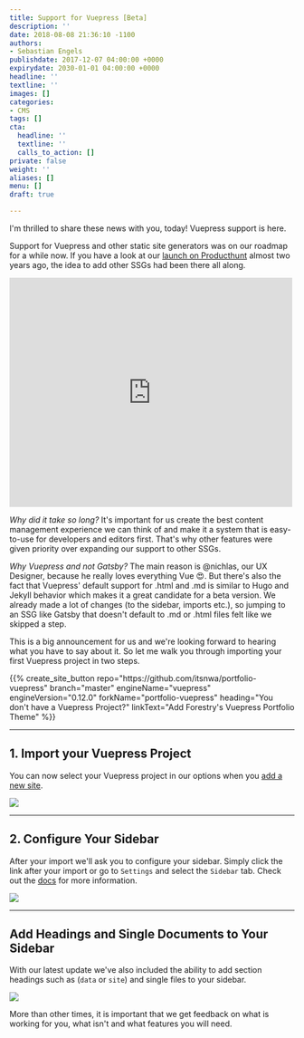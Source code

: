 ```yaml
---
title: Support for Vuepress [Beta]
description: ''
date: 2018-08-08 21:36:10 -1100
authors:
- Sebastian Engels
publishdate: 2017-12-07 04:00:00 +0000
expirydate: 2030-01-01 04:00:00 +0000
headline: ''
textline: ''
images: []
categories:
- CMS
tags: []
cta:
  headline: ''
  textline: ''
  calls_to_action: []
private: false
weight: ''
aliases: []
menu: []
draft: true

---
```

I'm thrilled to share these news with you, today! Vuepress support is here.  
  
Support for Vuepress and other static site generators was on our roadmap for a while now. If you have a look at our [launch on Producthunt](https://www.producthunt.com/posts/forestry) almost two years ago, the idea to add other SSGs had been there all along.

<iframe style="border: none;" src="https://cards.producthunt.com/cards/comments/320289?v=1" width="500" height="405" frameborder="0" scrolling="no" allowfullscreen></iframe>

_Why did it take so long?_ It's important for us create the best content management experience we can think of and make it a system that is easy-to-use for developers and editors first. That's why other features were given priority over expanding our support to other SSGs.

_Why Vuepress and not Gatsby?_ The main reason is @nichlas, our UX Designer, because he really loves everything Vue 😍. But there's also the fact that Vuepress' default support for .html and .md is similar to Hugo and Jekyll behavior which makes it a great candidate for a beta version. We already made a lot of changes (to the sidebar, imports etc.), so jumping to an SSG like Gatsby that doesn't default to .md or .html files felt like we skipped a step.

This is a big announcement for us and we're looking forward to hearing what you have to say about it. So let me walk you through importing your first Vuepress project in two steps.

<div id="ELEMENT_ID" data-proofer-ignore>
{{% create_site_button
repo="https://github.com/itsnwa/portfolio-vuepress"
branch="master"
engineName="vuepress"
engineVersion="0.12.0"
forkName="portfolio-vuepress"
heading="You don't have a Vuepress Project?"
linkText="Add Forestry's Vuepress Portfolio Theme" %}}
</div>

***

## 1. Import your Vuepress Project

You can now select your Vuepress project in our options when you [add a new site](https://app.forestry.io/dashboard/#add-site).

![](/uploads/2018/08/import-vuepress-2.png)

***

## 2. Configure Your Sidebar

After your import we'll ask you to configure your sidebar. Simply click the link after your import or go to `Settings` and select the `Sidebar` tab. Check out the [docs](https://forestry.io/docs/settings/content-sections/) for more information.

![](/uploads/2018/08/docs-configuration.png)

***

## Add Headings and Single Documents to Your Sidebar

With our latest update we've also included the ability to add section headings such as (`data` or `site`) and single files to your sidebar.

![](/uploads/2018/08/sidebar-headings-1.png)

More than other times, it is important that we get feedback on what is working for you, what isn't and what features you will need.